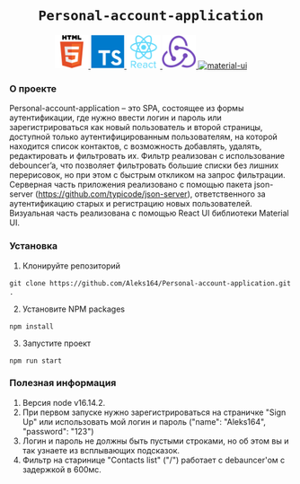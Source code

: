 <div align="center">
<h1><code>Personal-account-application</code></h1>   
</div>

<p align="center"><a href="https://html.spec.whatwg.org/" target="_blank"> 
  <img src="https://raw.githubusercontent.com/devicons/devicon/master/icons/html5/html5-original-wordmark.svg" alt="html5" width="60" height="60"/> </a> <a href="https://www.typescriptlang.org/" target="_blank"> 
  <img src="https://raw.githubusercontent.com/devicons/devicon/master/icons/typescript/typescript-original.svg" alt="typescript" width="60" height="60"/> </a> <a href="https://reactjs.org/" target="_blank"> 
  <img src="https://raw.githubusercontent.com/devicons/devicon/master/icons/react/react-original-wordmark.svg" alt="react" width="60" height="60"/> </a> <a href="https://redux.js.org" target="_blank"> 
  <img src="https://raw.githubusercontent.com/devicons/devicon/master/icons/redux/redux-original.svg" alt="redux" width="60" height="60"/> </a>
   <a href="https://mui.com/" target="_blank"> 
  <img src="https://github.com/mui/material-ui/raw/master/docs/public/static/logo.svg" alt="material-ui" width="60" height="60"/> </a>
</p>

### О проекте

Personal-account-application – это SPA, состоящее из формы аутентификации, где нужно ввести логин и пароль или зарегистрироваться как новый пользователь и второй страницы, доступной только аутентифицированным пользователям, на которой находится список контактов, с возможность добавлять, удалять, редактировать и фильтровать их.
Фильтр реализован с использование debouncer’a, что позволяет фильтровать большие списки без лишних перерисовок, но при этом с быстрым откликом на запрос фильтрации.  
 Серверная часть приложения реализовано с помощью пакета json-server (https://github.com/typicode/json-server), ответственного за аутентификацию старых и регистрацию новых пользователей.  
 Визуальная часть реализована с помощью React UI библиотеки Material UI.

### Установка

1. Клонируйте репозиторий

```
git clone https://github.com/Aleks164/Personal-account-application.git .
```

2. Установите NPM packages

```
npm install
```

3. Запустите проект

```
npm run start
```

### Полезная информация

1. Версия node v16.14.2.
1. При первом запуске нужно зарегистрироваться на страничке "Sign Up" или использовать мой логин и пароль ("name": "Aleks164", "password": "123")
1. Логин и пароль не должны быть пустыми строками, но об этом вы и так узнаете из всплывающих подсказок.
1. Фильтр на старинице "Contacts list" ("/") работает с debauncer'ом с задержкой в 600мс.
